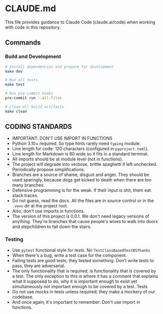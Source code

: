 # CLAUDE.md

This file provides guidance to Claude Code (claude.ai/code) when working with code in this repository.

## Commands

### Build and Development
```bash
# Install dependencies and prepare for development
make dev

# Run all tests
make test

# Run pre-commit hooks
pre-commit run --all-files

# Clean all build artifacts
make clean
```

## CODING STANDARDS

* IMPORTANT: DON'T USE IMPORT IN FUNCTIONS
* Python 3.10+ required. So type hints rarely need `typing` module.
* Line length for code: 120 characters (configured in `pyproject.toml`).
* Line length for Markdown is 80 wide so it fits in a standard terminal.
* All imports should be at module level (not in functions).
* The project will degrade into verbose, brittle spaghetti if left unchecked.
  Periodically propose simplifications.
* Branches are a source of shame, disgust and anger. They should be used
  sparingly, because dogs get kicked to death when there are too many branches.
* Defensive programming is for the weak. If their input is shit, them eat stack
  traces.
* Do not guess, read the docs. All the files are in source control or in the
  `.venv` dir at the project root.
* Also, don't use imports in functions.
* The version of this project is 0.0.1. We don't need legacy versions of
  anything. They're branches that cause people's wives to walk into doors and
  stepchildren to fall down the stairs.

### Testing

* Use `pytest` functional style for tests. No `TestClassBasedTestBSThanks`
* When there's a bug, write a test case for the component.
* Failing tests are good tests; they tested something. Don't write tests to
  pass, they are adversarial.
* The only functionality that is required, is functionality that is covered by
  a test. The only exception to this is where it has a comment that explains
  what it supposed to do, why it is important enough to exist yet simultaneously
  not important enough to be covered by a test. Tests
* Do not use mocks in tests unless required; they make a mockery of our
  codebase.
* And once again, it's important to remember: Don't use import in functions.
